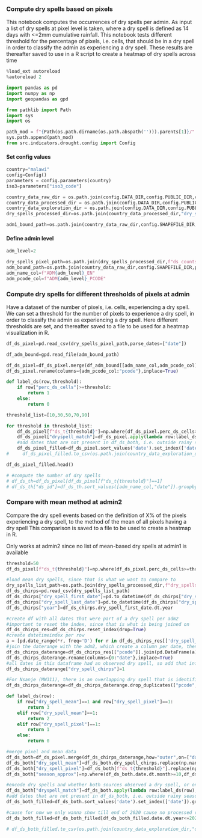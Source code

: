 ### Compute dry spells based on pixels
This notebook computes the occurrences of dry spells per admin. As input a list of dry spells at pixel level is taken, where a dry spell is defined as 14 days with <=2mm cumulative rainfall. This notebook tests different threshold for the percentage of pixels, i.e. cells, that should be in a dry spell in order to classify the admin as experiencing a dry spell. These results are thereafter saved to use in a R script to create a heatmap of dry spells across time

```python
%load_ext autoreload
%autoreload 2
```

```python
import pandas as pd
import numpy as np
import geopandas as gpd

from pathlib import Path
import sys
import os

path_mod = f"{Path(os.path.dirname(os.path.abspath(''))).parents[1]}/"
sys.path.append(path_mod)
from src.indicators.drought.config import Config
```

#### Set config values

```python
country="malawi"
config=Config()
parameters = config.parameters(country)
iso3=parameters["iso3_code"]

country_data_raw_dir = os.path.join(config.DATA_DIR,config.PUBLIC_DIR,config.RAW_DIR,iso3)
country_data_processed_dir = os.path.join(config.DATA_DIR,config.PUBLIC_DIR,config.PROCESSED_DIR,iso3)
country_data_exploration_dir = os.path.join(config.DATA_DIR,config.PUBLIC_DIR,"exploration",iso3)
dry_spells_processed_dir=os.path.join(country_data_processed_dir,"dry_spells")

adm1_bound_path=os.path.join(country_data_raw_dir,config.SHAPEFILE_DIR,parameters["path_admin1_shp"])
```

#### Define admin level

```python
adm_level=2
```

```python
dry_spells_pixel_path=os.path.join(dry_spells_processed_dir,f"ds_counts_per_pixel_adm{adm_level}.csv")
adm_bound_path=os.path.join(country_data_raw_dir,config.SHAPEFILE_DIR,parameters[f"path_admin{adm_level}_shp"])
adm_name_col=f"ADM{adm_level}_EN"
adm_pcode_col=f"ADM{adm_level}_PCODE"
```

### Compute dry spells for different thresholds of pixels at admin
Have a dataset of the number of pixels, i.e. cells, experiencing a dry spell. We can set a threshold for the number of pixels to experience a dry spell, in order to classify the admin as experiencing a dry spell. Here different thresholds are set, and thereafter saved to a file to be used for a heatmap visualization in R. 

```python
df_ds_pixel=pd.read_csv(dry_spells_pixel_path,parse_dates=["date"])
```

```python
df_adm_bound=gpd.read_file(adm_bound_path)
```

```python
df_ds_pixel=df_ds_pixel.merge(df_adm_bound[[adm_name_col,adm_pcode_col]],how="left",on=adm_name_col)
df_ds_pixel.rename(columns={adm_pcode_col:"pcode"},inplace=True)
```

```python
def label_ds(row,threshold):
    if row["perc_ds_cells"]>=threshold:
        return 1
    else:
        return 0
```

```python
threshold_list=[10,30,50,70,90]
```

```python
for threshold in threshold_list:
    df_ds_pixel[f"ds_t{threshold}"]=np.where(df_ds_pixel.perc_ds_cells>=threshold,1,0)
    df_ds_pixel["dryspell_match"]=df_ds_pixel.apply(lambda row:label_ds(row,threshold),axis=1)
    #add dates that are not present in df_ds_both, i.e. outside rainy season
    df_ds_pixel_filled=df_ds_pixel.sort_values('date').set_index(['date']).groupby(adm_name_col).apply(lambda x: x.reindex(pd.date_range(pd.to_datetime('01-01-2000'), pd.to_datetime('31-12-2020'), name='date'),fill_value=0).drop(adm_name_col,axis=1).reset_index()).reset_index().drop("level_1",axis=1)
#     df_ds_pixel_filled.to_csv(os.path.join(country_data_exploration_dir,"dryspells",f"dryspells_pixel_adm{adm_level}_th{threshold}_viz.csv"))
```

```python
df_ds_pixel_filled.head()
```

```python
# #compute the number of dry spells
# df_ds_th=df_ds_pixel[df_ds_pixel[f"ds_t{threshold}"]==1]
# df_ds_th["ds_id"]=df_ds_th.sort_values([adm_name_col,"date"]).groupby(adm_name_col).date.diff().dt.days.ne(1).cumsum()
```

### Compare with mean method at admin2
Compare the dry spell events based on the definition of X% of the pixels experiencing a dry spell, to the method of the mean of all pixels having a dry spell
This comparison is saved to a file to be used to create a heatmap in R.    

Only works at admin2 since no list of mean-based dry spells at admin1 is available

```python
threshold=50
df_ds_pixel[f"ds_t{threshold}"]=np.where(df_ds_pixel.perc_ds_cells>=threshold,1,0)
```

```python
#load mean dry spells, since that is what we want to compare to
dry_spells_list_path=os.path.join(dry_spells_processed_dir,f"dry_spells_during_rainy_season_list_2000_2020_mean_back.csv")
df_ds_chirps=pd.read_csv(dry_spells_list_path)
df_ds_chirps["dry_spell_first_date"]=pd.to_datetime(df_ds_chirps["dry_spell_first_date"])
df_ds_chirps["dry_spell_last_date"]=pd.to_datetime(df_ds_chirps["dry_spell_last_date"])
df_ds_chirps["year"]=df_ds_chirps.dry_spell_first_date.dt.year

#create df with all dates that were part of a dry spell per adm2
#important to reset the index, since that is what is being joined on
df_ds_chirps_res=df_ds_chirps.reset_index(drop=True)
#create datetimeindex per row
a = [pd.date_range(*r, freq='D') for r in df_ds_chirps_res[['dry_spell_first_date', 'dry_spell_last_date']].values]
#join the daterange with the adm2, which create a column per date, then stack to have each adm2-date combination
df_ds_chirps_daterange=df_ds_chirps_res[["pcode"]].join(pd.DataFrame(a)).set_index(["pcode"]).stack().droplevel(-1).reset_index()
df_ds_chirps_daterange.rename(columns={0:"date"},inplace=True)
#all dates in this dataframe had an observed dry spell, so add that information
df_ds_chirps_daterange["dry_spell_chirps"]=1

#For Nsanje (MW311), there is an overlapping dry spell that is identified as two separate dry spells --> causes duplicate dates
df_ds_chirps_daterange=df_ds_chirps_daterange.drop_duplicates(["pcode","date"])
```

```python
def label_ds(row):
    if row["dry_spell_mean"]==1 and row["dry_spell_pixel"]==1:
        return 3
    elif row["dry_spell_mean"]==1:
        return 2
    elif row["dry_spell_pixel"]==1:
        return 1
    else:
        return 0
```

```python
#merge pixel and mean data
df_ds_both=df_ds_pixel.merge(df_ds_chirps_daterange,how="outer",on=["date","pcode"])
df_ds_both["dry_spell_mean"]=df_ds_both.dry_spell_chirps.replace(np.nan,0)
df_ds_both["dry_spell_pixel"]=df_ds_both[f"ds_t{threshold}"].replace(np.nan,0)
df_ds_both["season_approx"]=np.where(df_ds_both.date.dt.month>=10,df_ds_both.date.dt.year,df_ds_both.date.dt.year-1)

#encode dry spells and whether both sources observed a dry spell, or only one of the two
df_ds_both["dryspell_match"]=df_ds_both.apply(lambda row:label_ds(row),axis=1)
#add dates that are not present in df_ds_both, i.e. outside rainy season
df_ds_both_filled=df_ds_both.sort_values('date').set_index(['date']).groupby('pcode').apply(lambda x: x.reindex(pd.date_range(pd.to_datetime('01-01-2000'), pd.to_datetime('31-12-2020'), name='date'),fill_value=0).drop('pcode',axis=1).reset_index())
```

```python
#cause for now we only wanna show till end of 2020 cause no processed chirps data after that
df_ds_both_filled=df_ds_both_filled[df_ds_both_filled.date.dt.year<=2020]
```

```python
# df_ds_both_filled.to_csv(os.path.join(country_data_exploration_dir,"dryspells",f"dryspells_mean_pixel_th{threshold}_viz.csv"))
```
